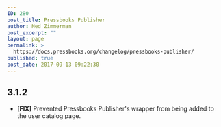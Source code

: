 ```yaml
---
ID: 280
post_title: Pressbooks Publisher
author: Ned Zimmerman
post_excerpt: ""
layout: page
permalink: >
  https://docs.pressbooks.org/changelog/pressbooks-publisher/
published: true
post_date: 2017-09-13 09:22:30
---
```

## 3\.1.2

*   **[FIX]** Prevented Pressbooks Publisher's wrapper from being added to the user catalog page.